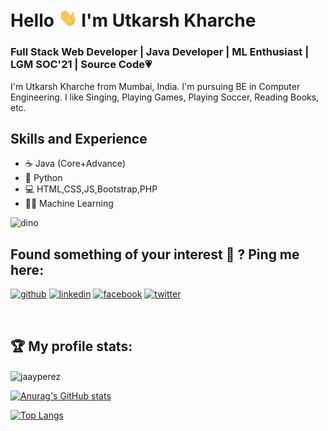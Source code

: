 # Hello <img src="https://github.com/UKROCKZ/UKROCKZ/blob/main/Resources/wave.gif" width="30px"> I'm Utkarsh Kharche
### Full Stack Web Developer | Java Developer | ML Enthusiast | LGM SOC'21 | Source Code:heartpulse:
I'm Utkarsh Kharche from Mumbai, India. I'm pursuing BE in Computer Engineering. I like Singing, Playing Games, Playing Soccer, Reading Books, etc.

## Skills and Experience
* ☕ Java (Core+Advance)
* 🐍 Python
* 💻 HTML,CSS,JS,Bootstrap,PHP
* 👨‍💻 Machine Learning

![dino](https://storage.googleapis.com/gweb-uniblog-publish-prod/original_images/Dino_non-birthday_version.gif)

## Found something of your interest 🔎 ? Ping me here:

[<img src='https://cdn.jsdelivr.net/npm/simple-icons@3.0.1/icons/github.svg' alt='github' height='25'>](https://github.com/UtkarshKharche29)  [<img src='https://cdn.jsdelivr.net/npm/simple-icons@3.0.1/icons/linkedin.svg' alt='linkedin' height='25'>](https://www.linkedin.com/in/utkarsh-kharche-a229b2175/)  [<img src='https://cdn.jsdelivr.net/npm/simple-icons@3.0.1/icons/facebook.svg' alt='facebook' height='25'>](https://www.facebook.com/utkarsh.kharche.5)  [<img src='https://cdn.jsdelivr.net/npm/simple-icons@3.0.1/icons/twitter.svg' alt='twitter' height='25'>](https://twitter.com/UtkarshKharche2)  

<br />


<h2>🏆 My profile stats:</h2>

 <p align="center">

 <img align="center" src="https://github-readme-streak-stats.herokuapp.com/?user=jaayperez&" alt="jaayperez" /><br>

 
 [![Anurag's GitHub stats](https://github-readme-stats.vercel.app/api?username=UtkarshKharche29&theme=radical&show_icons=true)](https://github.com/anuraghazra/github-readme-stats) 
 <!-- | --> 
 [![Top Langs](https://github-readme-stats.vercel.app/api/top-langs/?username=UtkarshKharche29&layout=compact&theme=radical&height=100)](https://github.com/anuraghazra/github-readme-stats)
 
 
 </p>  

